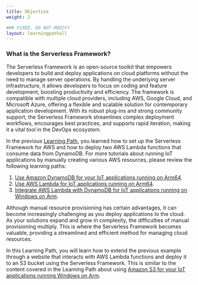 ```yaml
---
title: Objective
weight: 2

### FIXED, DO NOT MODIFY
layout: learningpathall
---
```

### What is the Serverless Framework?

The Serverless Framework is an open-source toolkit that empowers developers to build and deploy applications on cloud platforms without the need to manage server operations. By handling the underlying server infrastructure, it allows developers to focus on coding and feature development, boosting productivity and efficiency. The framework is compatible with multiple cloud providers, including AWS, Google Cloud, and Microsoft Azure, offering a flexible and scalable solution for contemporary application development. With its robust plug-ins and strong community support, the Serverless Framework streamlines complex deployment workflows, encourages best practices, and supports rapid iteration, making it a vital tool in the DevOps ecosystem.

In the previous [Learning Path](/learning-paths/servers-and-cloud-computing/serverless-framework-aws-lambda-dynamodb/), you learned how to set up the Serverless Framework for AWS and how to deploy two AWS Lambda functions that consume data from DynamoDB. For more tutorials about running IoT applications by manually creating various AWS resources, please review the following learning paths:
1. [Use Amazon DynamoDB for your IoT applications running on Arm64](/learning-paths/laptops-and-desktops/win_aws_iot_dynamodb).
2. [Use AWS Lambda for IoT applications running on Arm64](/learning-paths/laptops-and-desktops/win_aws_iot_lambda).
3. [Integrate AWS Lambda with DynamoDB for IoT applications running on Windows on Arm](/learning-paths/laptops-and-desktops/win_aws_iot_lambda_dynamodb).

Although manual resource provisioning has certain advantages, it can become increasingly challenging as you deploy applications to the cloud. As your solutions expand and grow in complexity, the difficulties of manual provisioning multiply. This is where the Serverless Framework becomes valuable, providing a streamlined and efficient method for managing cloud resources.

In this Learning Path, you will learn how to extend the previous example through a website that interacts with AWS Lambda functions and deploy it to an S3 bucket using the Serverless Framework. This is similar to the content covered in the Learning Path about using [Amazon S3 for your IoT applications running Windows on Arm](/learning-paths/laptops-and-desktops/win_aws_iot_s3).

